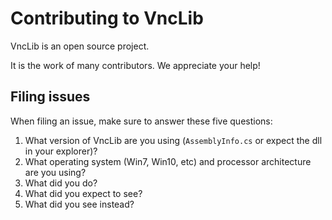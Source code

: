 # Contributing to VncLib

VncLib is an open source project.

It is the work of many contributors. We appreciate your help!

## Filing issues

When filing an issue, make sure to answer these five questions:

1. What version of VncLib are you using (`AssemblyInfo.cs` or expect the dll in your explorer)?
2. What operating system (Win7, Win10, etc) and processor architecture are you using?
3. What did you do?
4. What did you expect to see?
5. What did you see instead?
